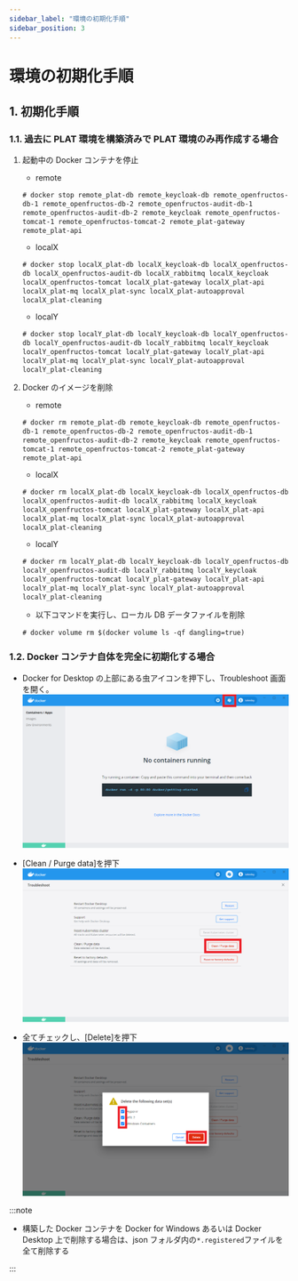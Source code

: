 ```yaml
---
sidebar_label: "環境の初期化手順"
sidebar_position: 3
---
```


# 環境の初期化手順

## 1. 初期化手順

### 1.1. 過去に PLAT 環境を構築済みで PLAT 環境のみ再作成する場合

1. 起動中の Docker コンテナを停止

   - remote

   ```
   # docker stop remote_plat-db remote_keycloak-db remote_openfructos-db-1 remote_openfructos-db-2 remote_openfructos-audit-db-1 remote_openfructos-audit-db-2 remote_keycloak remote_openfructos-tomcat-1 remote_openfructos-tomcat-2 remote_plat-gateway remote_plat-api
   ```

   - localX

   ```
   # docker stop localX_plat-db localX_keycloak-db localX_openfructos-db localX_openfructos-audit-db localX_rabbitmq localX_keycloak localX_openfructos-tomcat localX_plat-gateway localX_plat-api localX_plat-mq localX_plat-sync localX_plat-autoapproval localX_plat-cleaning
   ```

   - localY

   ```
   # docker stop localY_plat-db localY_keycloak-db localY_openfructos-db localY_openfructos-audit-db localY_rabbitmq localY_keycloak localY_openfructos-tomcat localY_plat-gateway localY_plat-api localY_plat-mq localY_plat-sync localY_plat-autoapproval localY_plat-cleaning
   ```

1. Docker のイメージを削除

   - remote

   ```
   # docker rm remote_plat-db remote_keycloak-db remote_openfructos-db-1 remote_openfructos-db-2 remote_openfructos-audit-db-1 remote_openfructos-audit-db-2 remote_keycloak remote_openfructos-tomcat-1 remote_openfructos-tomcat-2 remote_plat-gateway remote_plat-api
   ```

   - localX

   ```
   # docker rm localX_plat-db localX_keycloak-db localX_openfructos-db localX_openfructos-audit-db localX_rabbitmq localX_keycloak localX_openfructos-tomcat localX_plat-gateway localX_plat-api localX_plat-mq localX_plat-sync localX_plat-autoapproval localX_plat-cleaning
   ```

   - localY

   ```
   # docker rm localY_plat-db localY_keycloak-db localY_openfructos-db localY_openfructos-audit-db localY_rabbitmq localY_keycloak localY_openfructos-tomcat localY_plat-gateway localY_plat-api localY_plat-mq localY_plat-sync localY_plat-autoapproval localY_plat-cleaning
   ```

   - 以下コマンドを実行し、ローカル DB データファイルを削除

   ```
   # docker volume rm $(docker volume ls -qf dangling=true)
   ```

### 1.2. Docker コンテナ自体を完全に初期化する場合

- Docker for Desktop の上部にある虫アイコンを押下し、Troubleshoot 画面を開く。  
  ![image.png](../.attachments/image-fae3f9dd-ebba-4110-abcb-b05d8edea370.png)

- [Clean / Purge data]を押下  
  ![image.png](../.attachments/image-009f8087-367b-45da-b66d-7b38ecae8c3d.png)

- 全てチェックし、[Delete]を押下  
  ![image.png](../.attachments/image-9148308a-a4e9-45f6-9a39-89760e5c3838.png)

:::note

- 構築した Docker コンテナを Docker for Windows あるいは Docker Desktop 上で削除する場合は、json フォルダ内の`*.registered`ファイルを全て削除する

:::

